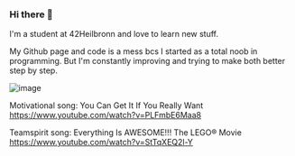 ### Hi there 👋

I'm a student at 42Heilbronn and love to learn new stuff.

My Github page and code is a mess bcs I started as a total noob in programming.
But I'm constantly improving and trying to make both better step by step.

![image](https://user-images.githubusercontent.com/90988162/135443096-2db5f061-1816-4643-bc46-89e4ef3e1872.png)

Motivational song:
You Can Get It If You Really Want
https://www.youtube.com/watch?v=PLFmbE6Maa8


Teamspirit song:
Everything Is AWESOME!!! The LEGO® Movie
https://www.youtube.com/watch?v=StTqXEQ2l-Y
